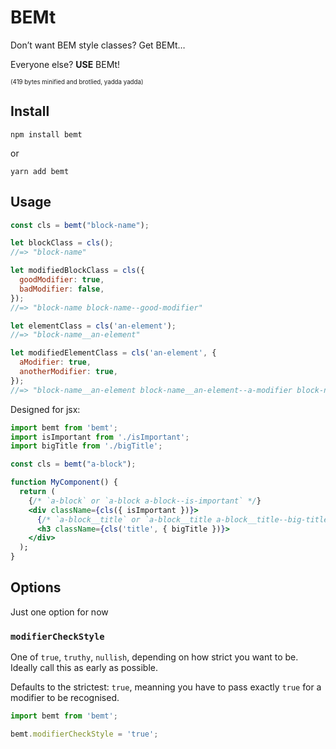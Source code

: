 # BEMt
Don’t want BEM style classes? Get BEMt…

Everyone else? **USE** BEMt!

<sub><sup>(419 bytes minified and brotlied, yadda yadda)</sup></sub>

## Install
```shell
npm install bemt
```
or
```shell
yarn add bemt
```

## Usage
```js
const cls = bemt("block-name");

let blockClass = cls();
//=> "block-name"

let modifiedBlockClass = cls({
  goodModifier: true,
  badModifier: false,
});
//=> "block-name block-name--good-modifier"

let elementClass = cls('an-element');
//=> "block-name__an-element"

let modifiedElementClass = cls('an-element', {
  aModifier: true,
  anotherModifier: true,
});
//=> "block-name__an-element block-name__an-element--a-modifier block-name__an-element--another-modifier"
```

Designed for jsx:
```jsx
import bemt from 'bemt';
import isImportant from './isImportant';
import bigTitle from './bigTitle';

const cls = bemt("a-block");

function MyComponent() {
  return (
    {/* `a-block` or `a-block a-block--is-important` */}
    <div className={cls({ isImportant })}>
      {/* `a-block__title` or `a-block__title a-block__title--big-title` */}
      <h3 className={cls('title', { bigTitle })}>
    </div>
  );
}
```

## Options
Just one option for now

### `modifierCheckStyle`
One of `true`, `truthy`, `nullish`, depending on how strict you want to be.
Ideally call this as early as possible.

Defaults to the strictest: `true`,
meanning you have to pass exactly `true` for a modifier to be recognised.

```js
import bemt from 'bemt';

bemt.modifierCheckStyle = 'true';
```
